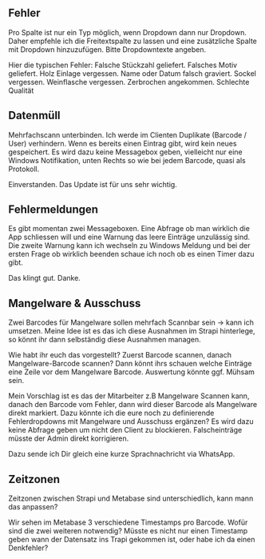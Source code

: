 Fehler
--------
Pro Spalte ist nur ein Typ möglich, wenn Dropdown dann nur Dropdown.
Daher empfehle ich die Freitextspalte zu lassen und eine zusätzliche Spalte mit Dropdown hinzuzufügen.
Bitte Dropdowntexte angeben.

Hier die typischen Fehler:
Falsche Stückzahl geliefert.
Falsches Motiv geliefert.
Holz Einlage vergessen.
Name oder Datum falsch graviert.
Sockel vergessen.
Weinflasche vergessen.
Zerbrochen angekommen.
Schlechte Qualität


Datenmüll
----------
Mehrfachscann unterbinden.
Ich werde im Clienten Duplikate (Barcode / User) verhindern.
Wenn es bereits einen Eintrag gibt, wird kein neues gespeichert.
Es wird dazu keine Messagebox geben, vielleicht nur eine Windows Notifikation, unten Rechts so wie bei jedem Barcode, quasi als Protokoll.

Einverstanden. Das Update ist für uns sehr wichtig.



Fehlermeldungen
---------------
Es gibt momentan zwei Messageboxen.
Eine Abfrage ob man wirklich die App schliessen will und eine Warnung das leere Einträge unzulässig sind.
Die zweite Warnung kann ich wechseln zu Windows Meldung und bei der ersten Frage ob wirklich beenden schaue ich noch ob es einen Timer dazu gibt.

Das klingt gut. Danke.


Mangelware & Ausschuss
-----------
Zwei Barcodes für Mangelware sollen mehrfach Scannbar sein -> kann ich umsetzen.
Meine Idee ist es das ich diese Ausnahmen im Strapi hinterlege, so könnt ihr dann selbständig diese Ausnahmen managen.

Wie habt ihr euch das vorgestellt?
Zuerst Barcode scannen, danach Mangelware-Barcode scannen?
Dann könnt ihrs schauen welche Einträge eine Zeile vor dem Mangelware Barcode.
Auswertung könnte ggf. Mühsam sein.

Mein Vorschlag ist es das der Mitarbeiter z.B Mangelware Scannen kann, danach den Barcode vom Fehler, dann wird dieser Barcode als Mangelware direkt markiert.
Dazu könnte ich die eure noch zu definierende Fehlerdropdowns mit Mangelware und Ausschuss ergänzen?
Es wird dazu keine Abfrage geben um nicht den Client zu blockieren.
Falscheinträge müsste der Admin direkt korrigieren.

Dazu sende ich Dir gleich eine kurze Sprachnachricht via WhatsApp.

Zeitzonen
--------------
Zeitzonen zwischen Strapi und Metabase sind unterschiedlich, kann mann das anpassen?

Wir sehen im Metabase 3 verschiedene Timestamps pro Barcode. Wofür sind die zwei weiteren notwendig? Müsste es nicht nur einen Timestamp geben wann der Datensatz ins Trapi gekommen ist, oder habe ich da einen Denkfehler?